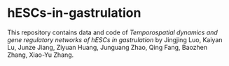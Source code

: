 # hESCs-in-gastrulation
This repository contains data and code of *Temporospatial dynamics and gene regulatory networks of hESCs in gastrulation* by Jingjing Luo, Kaiyan Lu, Junze Jiang, Ziyuan Huang, Junguang Zhao, Qing Fang, Baozhen Zhang, Xiao-Yu Zhang.
